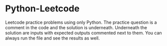 # Python-Leetcode

Leetcode practice problems using only Python. The practice question is a comment in the code and the solution is underneath. Underneath the solution are inputs with expected outputs commented next to them. You can always run the file and see the results as well. 